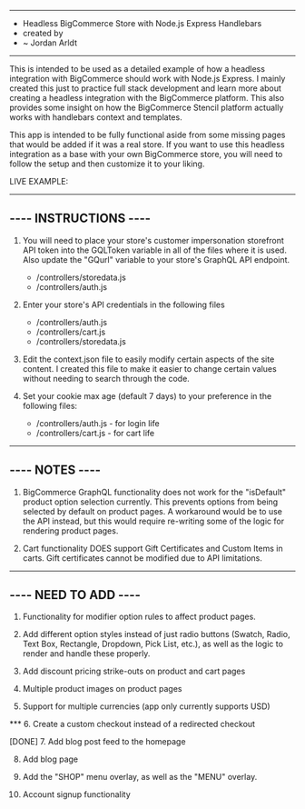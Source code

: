 *****
- Headless BigCommerce Store with Node.js Express Handlebars
-   created by 
- ~ Jordan Arldt
*****

This is intended to be used as a detailed example of how a headless integration with BigCommerce should work with Node.js Express. I mainly created this just to practice full stack development and learn more about creating a headless integration with the BigCommerce platform. This also provides some insight on how the BigCommerce Stencil platform actually works with handlebars context and templates.

This app is intended to be fully functional aside from some missing pages that would be added if it was a real store.
If you want to use this headless integration as a base with your own BigCommerce store, you will need to follow the setup and then customize it to your liking.

LIVE EXAMPLE: 

----------------------
---- INSTRUCTIONS ----
----------------------

1. You will need to place your store's customer impersonation storefront API token into the GQLToken variable in all of the files where it is used. Also update the "GQurl" variable to your store's GraphQL API endpoint. 
    - /controllers/storedata.js
    - /controllers/auth.js

2. Enter your store's API credentials in the following files
    - /controllers/auth.js
    - /controllers/cart.js
    - /controllers/storedata.js

3. Edit the context.json file to easily modify certain aspects of the site content. I created this file to make it easier to change certain values without needing to search through the code.

4. Set your cookie max age (default 7 days) to your preference in the following files:
    - /controllers/auth.js - for login life
    - /controllers/cart.js - for cart life



----------------------
----     NOTES    ----
----------------------

1. BigCommerce GraphQL functionality does not work for the "isDefault" product option selection currently. This prevents options from being selected by default on product pages. A workaround would be to use the API instead, but this would require re-writing some of the logic for rendering product pages.

2. Cart functionality DOES support Gift Certificates and Custom Items in carts. Gift certificates cannot be modified due to API limitations.

----------------------
----  NEED TO ADD ----
----------------------

1. Functionality for modifier option rules to affect product pages.

2. Add different option styles instead of just radio buttons (Swatch, Radio, Text Box, Rectangle, Dropdown, Pick List, etc.), as well as the logic to render and handle these properly.

3. Add discount pricing strike-outs on product and cart pages

4. Multiple product images on product pages

5. Support for multiple currencies (app only currently supports USD)

*** 6. Create a custom checkout instead of a redirected checkout

[DONE] 7. Add blog post feed to the homepage

8. Add blog page

9. Add the "SHOP" menu overlay, as well as the "MENU" overlay.

10. Account signup functionality
